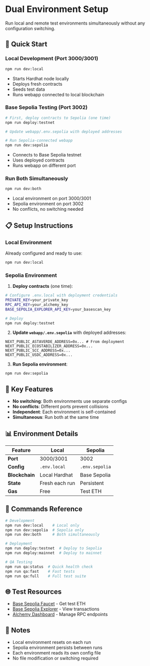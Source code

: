 # Dual Environment Setup

Run local and remote test environments simultaneously without any configuration switching.

## 🚀 Quick Start

### Local Development (Port 3000/3001)

```bash
npm run dev:local
```

- Starts Hardhat node locally
- Deploys fresh contracts
- Seeds test data
- Runs webapp connected to local blockchain

### Base Sepolia Testing (Port 3002)

```bash
# First, deploy contracts to Sepolia (one time)
npm run deploy:testnet

# Update webapp/.env.sepolia with deployed addresses

# Run Sepolia-connected webapp
npm run dev:sepolia
```

- Connects to Base Sepolia testnet
- Uses deployed contracts
- Runs webapp on different port

### Run Both Simultaneously

```bash
npm run dev:both
```

- Local environment on port 3000/3001
- Sepolia environment on port 3002
- No conflicts, no switching needed

## 📋 Setup Instructions

### Local Environment

Already configured and ready to use:

```bash
npm run dev:local
```

### Sepolia Environment

1. **Deploy contracts** (one time):

```bash
# Configure .env.local with deployment credentials
PRIVATE_KEY=your_private_key
RPC_API_KEY=your_alchemy_key
BASE_SEPOLIA_EXPLORER_API_KEY=your_basescan_key

# Deploy
npm run deploy:testnet
```

2. **Update `webapp/.env.sepolia`** with deployed addresses:

```env
NEXT_PUBLIC_ASTAVERDE_ADDRESS=0x... # From deployment
NEXT_PUBLIC_ECOSTABILIZER_ADDRESS=0x...
NEXT_PUBLIC_SCC_ADDRESS=0x...
NEXT_PUBLIC_USDC_ADDRESS=0x...
```

3. **Run Sepolia environment**:

```bash
npm run dev:sepolia
```

## 🎯 Key Features

- **No switching**: Both environments use separate configs
- **No conflicts**: Different ports prevent collisions
- **Independent**: Each environment is self-contained
- **Simultaneous**: Run both at the same time

## 📊 Environment Details

| Feature        | Local          | Sepolia        |
| -------------- | -------------- | -------------- |
| **Port**       | 3000/3001      | 3002           |
| **Config**     | `.env.local`   | `.env.sepolia` |
| **Blockchain** | Local Hardhat  | Base Sepolia   |
| **State**      | Fresh each run | Persistent     |
| **Gas**        | Free           | Test ETH       |

## 🔧 Commands Reference

```bash
# Development
npm run dev:local    # Local only
npm run dev:sepolia  # Sepolia only
npm run dev:both     # Both simultaneously

# Deployment
npm run deploy:testnet  # Deploy to Sepolia
npm run deploy:mainnet  # Deploy to mainnet

# QA Testing
npm run qa:status  # Quick health check
npm run qa:fast    # Fast tests
npm run qa:full    # Full test suite
```

## 🌐 Test Resources

- [Base Sepolia Faucet](https://www.alchemy.com/faucets/base-sepolia) - Get test ETH
- [Base Sepolia Explorer](https://sepolia.basescan.org) - View transactions
- [Alchemy Dashboard](https://dashboard.alchemy.com) - Manage RPC endpoints

## 📝 Notes

- Local environment resets on each run
- Sepolia environment persists between runs
- Each environment reads its own config file
- No file modification or switching required
